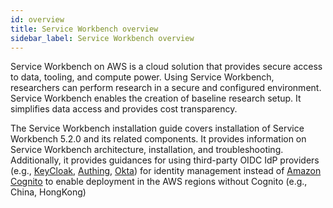 ```yaml
---
id: overview
title: Service Workbench overview
sidebar_label: Service Workbench overview
---
```


Service Workbench on AWS is a cloud solution that provides secure access to data, tooling, and compute power. Using Service Workbench, researchers can perform research in a secure and configured environment. Service Workbench enables the creation of baseline research setup. It simplifies data access and provides cost transparency.

The Service Workbench installation guide covers installation of Service Workbench 5.2.0 and its related components. It provides information on Service Workbench architecture, installation, and troubleshooting. Additionally, it provides guidances for using third-party OIDC IdP providers (e.g., [KeyCloak](https://www.keycloak.org/), [Authing](https://www.authing.cn/), [Okta](https://www.okta.com/)) for identity management instead of [Amazon Cognito](https://docs.aws.amazon.com/cognito/latest/developerguide/cognito-user-identity-pools.html) to enable deployment in the AWS regions without Cognito (e.g., China, HongKong)